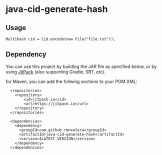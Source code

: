 # java-cid-generate-hash


## Usage

```
Multihash cid = Cid.encode(new File("file.txt"));
```

## Dependency
You can use this project by building the JAR file as specified below, or by using [JitPack](https://jitpack.io/#ipld/java-cid/) (also supporting Gradle, SBT, etc).

for Maven, you can add the follwing sections to your POM.XML:
```
  <repositories>
    <repository>
        <id>jitpack.io</id>
        <url>https://jitpack.io</url>
    </repository>
  </repositories>

  <dependencies>
    <dependency>
      <groupId>com.github.rmnvalera</groupId>
      <artifactId>java-cid-generate-hash</artifactId>
      <version>$LATEST_VERSION</version>
    </dependency>
  </dependencies>
```